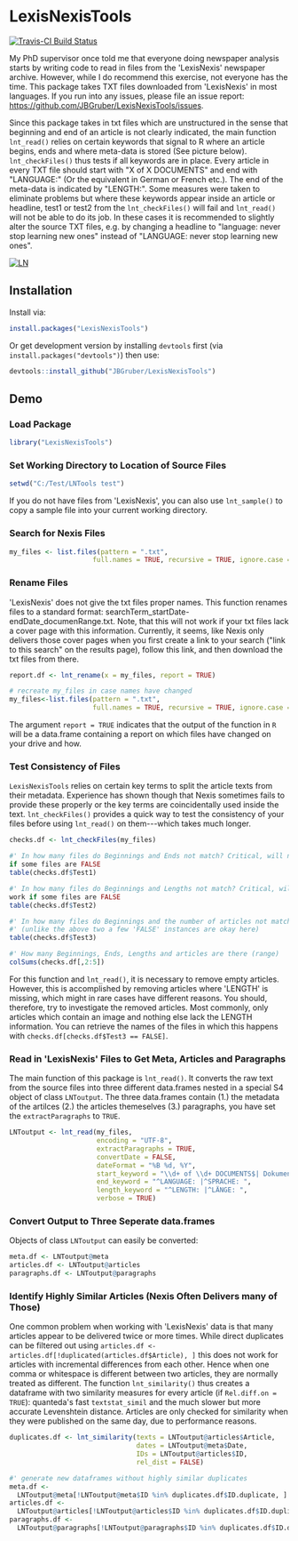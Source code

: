 # LexisNexisTools
[![Travis-CI Build Status](https://travis-ci.org/JBGruber/LexisNexisTools.svg?branch=master)](https://travis-ci.org/JBGruber/LexisNexisTools)

My PhD supervisor once told me that everyone doing newspaper analysis starts by
writing code to read in files from the 'LexisNexis' newspaper archive. However,
while I do recommend this exercise, not everyone has the time. This package
takes TXT files downloaded from 'LexisNexis' in most languages. If you run into any
issues, please file an issue report: <https://github.com/JBGruber/LexisNexisTools/issues>.

Since this package takes in txt files which are unstructured in the sense that
beginning and end of an article is not clearly indicated, the main function
`lnt_read()` relies on certain keywords that signal to R where an article begins,
ends and where meta-data is stored (See picture below). `lnt_checkFiles()` thus tests
if all keywords are in place. Every article in every TXT file should start with
"X of X DOCUMENTS" and end with "LANGUAGE:" (Or the equivalent in German or
French etc.). The end of the meta-data is indicated by "LENGTH:". Some measures
were taken to eliminate problems but where these keywords appear inside an
article or headline, test1 or test2 from the `lnt_checkFiles()` will fail and `lnt_read()`
will not be able to do its job. In these cases it is recommended to slightly
alter the source TXT files, e.g. by changing a headline to "language: never stop
learning new ones" instead of "LANGUAGE: never stop learning new ones".
    
  
<a href="https://ibb.co/fj5YjG"><img src="https://preview.ibb.co/fOfNdb/LN.png" alt="LN" border="0"></a>

## Installation
Install via:

```R
install.packages("LexisNexisTools")
```

Or get development version by installing `devtools` first (via `install.packages("devtools")`) then
use:

```R
devtools::install_github("JBGruber/LexisNexisTools")
```

## Demo
### Load Package
```R
library("LexisNexisTools")
```
### Set Working Directory to Location of Source Files
```R
setwd("C:/Test/LNTools test")
```
If you do not have files from 'LexisNexis', you can also use `lnt_sample()` to copy a sample file into your current working directory.

### Search for Nexis Files
```R
my_files <- list.files(pattern = ".txt",
                     full.names = TRUE, recursive = TRUE, ignore.case = TRUE)
```

### Rename Files
'LexisNexis' does not give the txt files proper names. This function renames files
to a standard format: searchTerm_startDate-endDate_documenRange.txt. Note, that this will not work if your txt files lack a cover page with this information. Currently, it seems, like Nexis only delivers those cover pages when you first create a link to your search ("link to this search" on the results page), follow this link, and then download the txt files from there.
```R
report.df <- lnt_rename(x = my_files, report = TRUE)

# recreate my_files in case names have changed
my_files<-list.files(pattern = ".txt",
                     full.names = TRUE, recursive = TRUE, ignore.case = TRUE)
```
The argument `report = TRUE` indicates that the output of the function in `R`
will be a data.frame containing a report on which files have changed on your
drive and how.

### Test Consistency of Files
`LexisNexisTools` relies on certain key terms to split the article texts from
their metadata. Experience has shown though that Nexis sometimes fails to
provide these properly or the key terms are coincidentally used inside the text.
`lnt_checkFiles()` provides a quick way to test the consistency of your files
before using `lnt_read()` on them---which takes much longer.

```R
checks.df <- lnt_checkFiles(my_files)

#' In how many files do Beginnings and Ends not match? Critical, will not work
if some files are FALSE
table(checks.df$Test1)

#' In how many files do Beginnings and Lengths not match? Critical, will not
work if some files are FALSE
table(checks.df$Test2)

#' In how many files do Beginnings and the number of articles not match
#' (unlike the above two a few 'FALSE' instances are okay here)
table(checks.df$Test3)

#' How many Beginnings, Ends, Lengths and articles are there (range)
colSums(checks.df[,2:5])
```
For this function and `lnt_read()`, it is necessary to remove empty articles.
However, this is accomplished by removing articles where 'LENGTH' is missing,
which might in rare cases have different reasons. You should, therefore, try to
investigate the removed articles. Most commonly, only articles which contain an
image and nothing else lack the LENGTH information. You can retrieve the names
of the files in which this happens with `checks.df[checks.df$Test3 == FALSE]`.

### Read in 'LexisNexis' Files to Get Meta, Articles and Paragraphs

The main function of this package is `lnt_read()`. It converts the raw text
from the source files into three different data.frames nested in a special S4
object of class `LNToutput`. The three data.frames contain (1.) the metadata of
the artilces (2.) the articles themeselves (3.) paragraphs, you have set the
`extractParagraphs` to `TRUE`.

```R
LNToutput <- lnt_read(my_files,
                      encoding = "UTF-8",
                      extractParagraphs = TRUE,
                      convertDate = FALSE,
                      dateFormat = "%B %d, %Y",
                      start_keyword = "\\d+ of \\d+ DOCUMENTS$| Dokument \\d+ von \\d+$",
                      end_keyword = "^LANGUAGE: |^SPRACHE: ",
                      length_keyword = "^LENGTH: |^LÄNGE: ",
                      verbose = TRUE)
```
### Convert Output to Three Seperate data.frames
Objects of class `LNToutput` can easily be converted:
```R                 
meta.df <- LNToutput@meta
articles.df <- LNToutput@articles
paragraphs.df <- LNToutput@paragraphs

```
### Identify Highly Similar Articles (Nexis Often Delivers many of Those)
One common problem when working with 'LexisNexis' data is that many articles appear to be delivered twice or more times. While direct duplicates can be filtered out using `articles.df <- articles.df[!duplicated(articles.df$Article), ]` this does not work for articles with incremental differences from each other. Hence when one comma or whitespace is different between two articles, they are normally treated as different. The function `lnt_similarity()` thus creates a dataframe with two similarity measures for every article (if `Rel.diff.on = TRUE`): quanteda's fast `textstat_simil` and the much slower but more accurate Levenshtein distance. Articles are only checked for similarity when they were published on the same day, due to performance reasons.
```R
duplicates.df <- lnt_similarity(texts = LNToutput@articles$Article,
                                dates = LNToutput@meta$Date,
                                IDs = LNToutput@articles$ID,
                                rel_dist = FALSE)

#' generate new dataframes without highly similar duplicates
meta.df <-
  LNToutput@meta[!LNToutput@meta$ID %in% duplicates.df$ID.duplicate, ]
articles.df <-
  LNToutput@articles[!LNToutput@articles$ID %in% duplicates.df$ID.duplicate, ]
paragraphs.df <-
  LNToutput@paragraphs[!LNToutput@paragraphs$ID %in% duplicates.df$ID.duplicate, ]
```
